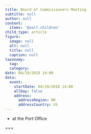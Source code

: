 ```yaml
---
title: Board of Commissioners Meeting
subtitle: null
author: null
content:
  items: '@self.children'
child_type: article
figure:
  image: null
  alt: null
  title: null
  caption: null
taxonomy:
  tag:
  category:
date: 04/19/2018 14:00
data:
  event:
    startDate: 04/19/2018 14:00
    allDay: false
    address:
      addressRegion: OR
      addressCountry: US
---
```


- at the Port Office

===
